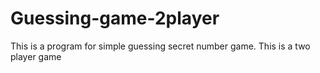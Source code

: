 # Guessing-game-2player
This is a program for simple guessing secret number game. This is a two player game
